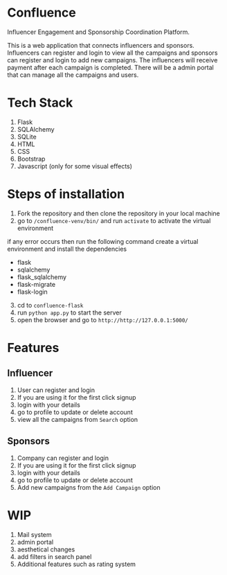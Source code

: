# Confluence
Influencer Engagement and Sponsorship Coordination Platform. 

This is a web application that connects influencers and sponsors. Influencers can register and login to view all the campaigns and sponsors can register and login to add new campaigns.
The influencers will receive payment after each campaign is completed.
There will be a admin portal that can manage all the campaigns and users.

# Tech Stack
1. Flask
2. SQLAlchemy
3. SQLite
4. HTML
5. CSS
6. Bootstrap
7. Javascript (only for some visual effects)


# Steps of installation

1. Fork the repository and then clone the repository in your local machine
2. go to `/confluence-venv/bin/` and run `activate` to activate the virtual environment

if any error occurs then run the following command
create a virtual environment
and install the dependencies
- flask
- sqlalchemy
- flask_sqlalchemy
- flask-migrate
- flask-login

3. cd to `confluence-flask`
4. run `python app.py` to start the server
5. open the browser and go to `http://http://127.0.0.1:5000/`

# Features

## Influencer
1. User can register and login
2. If you are using it for the first click signup
3. login with your details
4. go to profile to update or delete account
5. view all the campaigns from `Search` option

## Sponsors
1. Company can register and login
2. If you are using it for the first click signup
3. login with your details
4. go to profile to update or delete account
5. Add new campaigns from the `Add Campaign` option

# WIP
1. Mail system
2. admin portal
3. aesthetical changes
4. add filters in search panel
5. Additional features such as rating system

